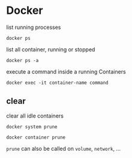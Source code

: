 # Docker

list running processes

```
docker ps
```

list all container, running or stopped

```
docker ps -a
```

execute a command inside a running Containers

```
docker exec -it container-name command
```

## clear

clear all idle containers

```
docker system prune
```

```
docker container prune
```

`prune` can also be called on `volume`, `network`, ...
